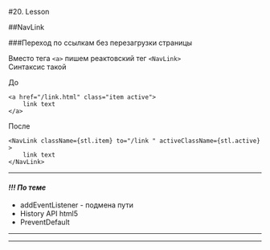 #20. Lesson

##NavLink

###Переход по ссылкам без перезагрузки страницы

Вместо тега ```<a>``` пишем реактовский тег ```<NavLink>```  
Синтаксис такой

До
```
<a href="/link.html" class="item active">
    link text
</a>    
```
После
```
<NavLink className={stl.item} to="/link " activeClassName={stl.active} >
    link text
</NavLink>
```
***
#### *!!! По теме*
* addEventListener - подмена пути
* History API html5  
* PreventDefault

***
***




